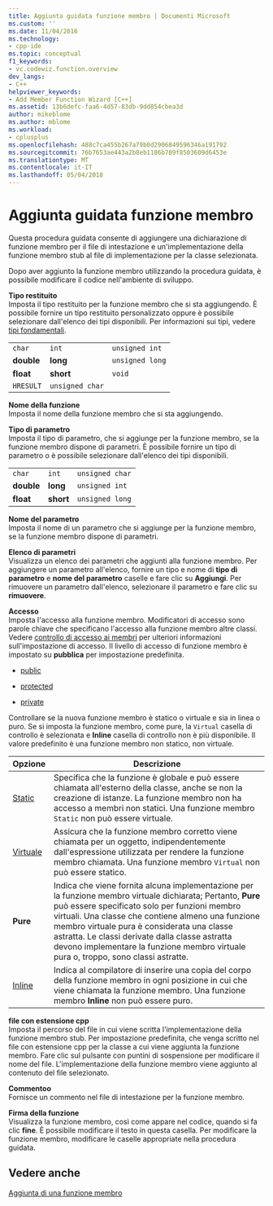 ```yaml
---
title: Aggiunta guidata funzione membro | Documenti Microsoft
ms.custom: ''
ms.date: 11/04/2016
ms.technology:
- cpp-ide
ms.topic: conceptual
f1_keywords:
- vc.codewiz.function.overview
dev_langs:
- C++
helpviewer_keywords:
- Add Member Function Wizard [C++]
ms.assetid: 13b6defc-faa6-4d57-83db-9dd854cbea3d
author: mikeblome
ms.author: mblome
ms.workload:
- cplusplus
ms.openlocfilehash: 488c7ca455b267a79b0d2906849596346a191792
ms.sourcegitcommit: 76b7653ae443a2b8eb1186b789f8503609d6453e
ms.translationtype: MT
ms.contentlocale: it-IT
ms.lasthandoff: 05/04/2018
---
```

# <a name="add-member-function-wizard"></a>Aggiunta guidata funzione membro
Questa procedura guidata consente di aggiungere una dichiarazione di funzione membro per il file di intestazione e un'implementazione della funzione membro stub al file di implementazione per la classe selezionata.  
  
 Dopo aver aggiunto la funzione membro utilizzando la procedura guidata, è possibile modificare il codice nell'ambiente di sviluppo.  
  
 **Tipo restituito**  
 Imposta il tipo restituito per la funzione membro che si sta aggiungendo. È possibile fornire un tipo restituito personalizzato oppure è possibile selezionare dall'elenco dei tipi disponibili. Per informazioni sui tipi, vedere [tipi fondamentali](../cpp/fundamental-types-cpp.md).  
  
||||  
|-|-|-|  
|`char`|`int`|`unsigned int`|  
|**double**|**long**|`unsigned long`|  
|**float**|**short**|`void`|  
|`HRESULT`|`unsigned char`||  
  
 **Nome della funzione**  
 Imposta il nome della funzione membro che si sta aggiungendo.  
  
 **Tipo di parametro**  
 Imposta il tipo di parametro, che si aggiunge per la funzione membro, se la funzione membro dispone di parametri. È possibile fornire un tipo di parametro o è possibile selezionare dall'elenco dei tipi disponibili.  
  
||||  
|-|-|-|  
|`char`|`int`|`unsigned char`|  
|**double**|**long**|`unsigned int`|  
|**float**|**short**|`unsigned long`|  
  
 **Nome del parametro**  
 Imposta il nome di un parametro che si aggiunge per la funzione membro, se la funzione membro dispone di parametri.  
  
 **Elenco di parametri**  
 Visualizza un elenco dei parametri che aggiunti alla funzione membro. Per aggiungere un parametro all'elenco, fornire un tipo e nome di **tipo di parametro** e **nome del parametro** caselle e fare clic su **Aggiungi**. Per rimuovere un parametro dall'elenco, selezionare il parametro e fare clic su **rimuovere**.  
  
 **Accesso**  
 Imposta l'accesso alla funzione membro. Modificatori di accesso sono parole chiave che specificano l'accesso alla funzione membro altre classi. Vedere [controllo di accesso ai membri](../cpp/member-access-control-cpp.md) per ulteriori informazioni sull'impostazione di accesso. Il livello di accesso di funzione membro è impostato su **pubblica** per impostazione predefinita.  
  
-   [public](../cpp/public-cpp.md)  
  
-   [protected](../cpp/protected-cpp.md)  
  
-   [private](../cpp/private-cpp.md)  
  
 Controllare se la nuova funzione membro è statico o virtuale e sia in linea o puro. Se si imposta la funzione membro, come pure, la `Virtual` casella di controllo è selezionata e **Inline** casella di controllo non è più disponibile. Il valore predefinito è una funzione membro non statico, non virtuale.  
  
|Opzione|Descrizione|  
|------------|-----------------|  
|[Static](../cpp/storage-classes-cpp.md)|Specifica che la funzione è globale e può essere chiamata all'esterno della classe, anche se non la creazione di istanze. La funzione membro non ha accesso a membri non statici. Una funzione membro `Static` non può essere virtuale.|  
|[Virtuale](../cpp/virtual-cpp.md)|Assicura che la funzione membro corretto viene chiamata per un oggetto, indipendentemente dall'espressione utilizzata per rendere la funzione membro chiamata. Una funzione membro `Virtual` non può essere statico.|  
|**Pure**|Indica che viene fornita alcuna implementazione per la funzione membro virtuale dichiarata; Pertanto, **Pure** può essere specificato solo per funzioni membro virtuali. Una classe che contiene almeno una funzione membro virtuale pura è considerata una classe astratta. Le classi derivate dalla classe astratta devono implementare la funzione membro virtuale pura o, troppo, sono classi astratte.|  
|[Inline](../cpp/inline-functions-cpp.md)|Indica al compilatore di inserire una copia del corpo della funzione membro in ogni posizione in cui che viene chiamata la funzione membro. Una funzione membro **Inline** non può essere puro.|  
  
 **file con estensione cpp**  
 Imposta il percorso del file in cui viene scritta l'implementazione della funzione membro stub. Per impostazione predefinita, che venga scritto nel file con estensione cpp per la classe a cui viene aggiunta la funzione membro. Fare clic sul pulsante con puntini di sospensione per modificare il nome del file. L'implementazione della funzione membro viene aggiunto al contenuto del file selezionato.  
  
 **Commentoo**  
 Fornisce un commento nel file di intestazione per la funzione membro.  
  
 **Firma della funzione**  
 Visualizza la funzione membro, così come appare nel codice, quando si fa clic **fine**. È possibile modificare il testo in questa casella. Per modificare la funzione membro, modificare le caselle appropriate nella procedura guidata.  
  
## <a name="see-also"></a>Vedere anche  
 [Aggiunta di una funzione membro](../ide/adding-a-member-function-visual-cpp.md)